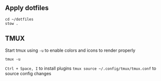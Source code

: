 ## Apply dotfiles
```
cd ~/dotfiles
stow .
```
## TMUX
Start tmux using `-u` to enable colors and icons to render properly
```
tmux -u
```

`Ctrl + Space, I` to install plugins
`tmux source ~/.config/tmux/tmux.conf` to source config changes
